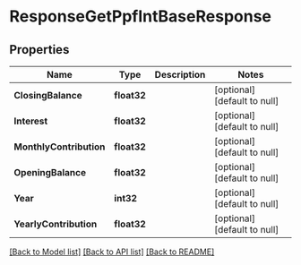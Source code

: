 # ResponseGetPpfIntBaseResponse

## Properties
Name | Type | Description | Notes
------------ | ------------- | ------------- | -------------
**ClosingBalance** | **float32** |  | [optional] [default to null]
**Interest** | **float32** |  | [optional] [default to null]
**MonthlyContribution** | **float32** |  | [optional] [default to null]
**OpeningBalance** | **float32** |  | [optional] [default to null]
**Year** | **int32** |  | [optional] [default to null]
**YearlyContribution** | **float32** |  | [optional] [default to null]

[[Back to Model list]](../README.md#documentation-for-models) [[Back to API list]](../README.md#documentation-for-api-endpoints) [[Back to README]](../README.md)


